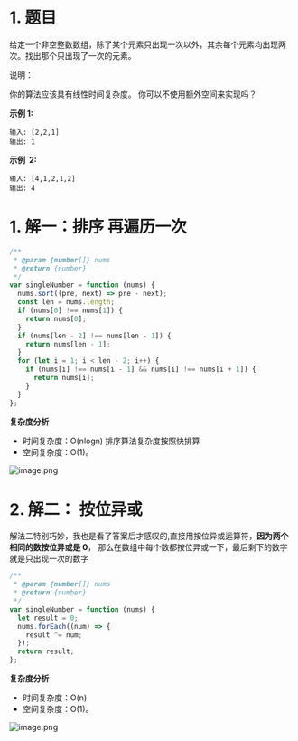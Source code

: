 # 1. 题目

给定一个非空整数数组，除了某个元素只出现一次以外，其余每个元素均出现两次。找出那个只出现了一次的元素。

说明：

你的算法应该具有线性时间复杂度。 你可以不使用额外空间来实现吗？

**示例 1:**

```
输入: [2,2,1]
输出: 1
```

**示例  2:**

```
输入: [4,1,2,1,2]
输出: 4
```

# 1. 解一：排序 再遍历一次

```javascript
/**
 * @param {number[]} nums
 * @return {number}
 */
var singleNumber = function (nums) {
  nums.sort((pre, next) => pre - next);
  const len = nums.length;
  if (nums[0] !== nums[1]) {
    return nums[0];
  }
  if (nums[len - 2] !== nums[len - 1]) {
    return nums[len - 1];
  }
  for (let i = 1; i < len - 2; i++) {
    if (nums[i] !== nums[i - 1] && nums[i] !== nums[i + 1]) {
      return nums[i];
    }
  }
};
```

**复杂度分析**

- 时间复杂度：O(nlogn) 排序算法复杂度按照快排算
- 空间复杂度：O(1)。

![image.png](https://p9-juejin.byteimg.com/tos-cn-i-k3u1fbpfcp/a8077288b0ff4f1c9a484a6f2d5f89c3~tplv-k3u1fbpfcp-watermark.image?)

# 2. 解二： 按位异或

解法二特别巧妙，我也是看了答案后才感叹的,直接用按位异或运算符，**因为两个相同的数按位异或是 0**，
那么在数组中每个数都按位异或一下，最后剩下的数字就是只出现一次的数字

```javascript
/**
 * @param {number[]} nums
 * @return {number}
 */
var singleNumber = function (nums) {
  let result = 0;
  nums.forEach((num) => {
    result ^= num;
  });
  return result;
};
```

**复杂度分析**

- 时间复杂度：O(n)
- 空间复杂度：O(1)。

![image.png](https://p6-juejin.byteimg.com/tos-cn-i-k3u1fbpfcp/9b1922c20ff8410f9d3f11ed17e07307~tplv-k3u1fbpfcp-watermark.image?)
